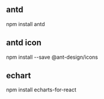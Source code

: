## antd

npm install antd

## antd icon

npm install --save @ant-design/icons

## echart

npm install echarts-for-react
